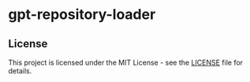 # gpt-repository-loader

## License

This project is licensed under the MIT License - see the [LICENSE](LICENSE) file for details.
